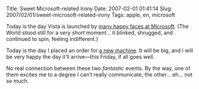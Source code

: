 Title: Sweet Microsoft-related Irony
Date: 2007-02-01 01:41:14
Slug: 2007/02/01/sweet-microsoft-related-irony
Tags: apple, en, microsoft


Today is the day Vista is launched by [many happy faces at Microsoft][1]. (The
World stood still for a _very short_ moment… it blinked, shrugged, and
continued to spin, feeling indifferent.)

Today is the day I placed an order for [a new machine][2]. It will be big, and
I will be very happy the day it’ll arrive—this Friday, if all goes well.

No real connection between these two _fantastic_ events. By the way, one of
them excites me to a degree I can’t really communicate, the other… eh… not so
much.

   [1]: http://sethgodin.typepad.com/seths_blog/2007/01/wow.html
   [2]: http://www.apple.com/imac/
